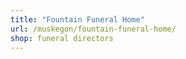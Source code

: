 ```yaml
---
title: "Fountain Funeral Home"
url: /muskegon/fountain-funeral-home/
shop: funeral directors
---
```

